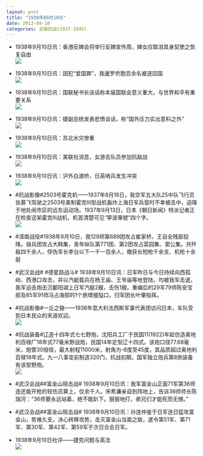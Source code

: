 ```yaml
---
layout: post
title: "1938年09月10日"
date: 2013-09-10
categories: 全面抗战(1937-1945)
---
```


<meta name="referrer" content="no-referrer" />

- 1938年9月10日讯：香港反婢会将举行反婢宣传周，婢女应取消其身契使之恢复自由 <br/><img src="https://ww4.sinaimg.cn/large/aca367d8jw1e8ht18sdynj20c00jw76x.jpg" />

- 1938年9月10日讯：因犯“爱国罪”，我暹罗侨胞百余名被逐回国 <br/><img src="https://ww1.sinaimg.cn/large/aca367d8jw1e8hrarnjt2j20gf0we0wq.jpg" />

- 1938年9月10日讯：国联秘书长谈话称本届国联会意义重大，与世界和平有重要关系 <br/><img src="https://ww4.sinaimg.cn/large/aca367d8jw1e8hpkfrbd2j20bs11m425.jpg" />

- 1938年9月10日讯：捷副总统发表悲愤谈话，称“国外压力实出意料之外” <br/><img src="https://ww4.sinaimg.cn/large/aca367d8jw1e8hnu2pgqmj207f11q0ur.jpg" />

- 1938年9月10日讯：苏北水灾惨重 <br/><img src="https://ww3.sinaimg.cn/large/aca367d8jw1e8hkd66dqvj20af06zaas.jpg" />

- 1938年9月10日讯：美联社消息，女游击队员参加抗敌战 <br/><img src="https://ww2.sinaimg.cn/large/aca367d8jw1e8hioqx71gj209q06lt9c.jpg" />

- 1938年9月10日讯：沪外白渡桥，日英哨兵发生冲突 <br/><img src="https://ww3.sinaimg.cn/large/aca367d8jw1e8hgy7cy4ij208p0cpmy8.jpg" />

- #抗战影像#2503号霍克机——1937年8月16日，我空军五大队25中队飞行员张慕飞驾驶之2503号美制霍克III型战机轰炸上海日军兵营时不幸被击中，迫降于地处闹市区的远东运动场。1937年9月13日，日本《朝日新闻》特派记者正在检查这架霍克III战机，机首清楚可见“寕波專號”四个字。 <br/><img src="https://ww2.sinaimg.cn/large/aca367d8jw1e8hevx7habj20dw0cudji.jpg" />

- #漳南战役#1938年9月10日，我129师第689团攻占崔家桥，王自全残部投降。骑兵团攻占大韩集，青年纵队第771团、第2团攻占菜园集、窦公集。共歼敌四千余人，俘伪军长李台以下一千一百余人，缴获长短枪千余支、机枪十余挺 

- #武汉会战# #德星路战斗# 1938年9月10日讯：日军昨日与今日持续向西孤岭、西港口攻击，并以汽艇载兵在杨王庙、王爷庙等地登陆，均被我军击退，我军迫击炮击沉鄱阳湖上日军汽艇2艘，击伤1艘。重编后的29军79师陈安宝部及85军91师冯占海部的1个旅增援隘口，归军团长叶肇指挥。 

- #抗战影像#一丘之貉——1938年意大利法西斯军事代表团访问日本，车队受到日本民众的夹道欢迎。 <br/><img src="https://ww3.sinaimg.cn/large/aca367d8jw1e8h7y3xuqcj20m70fg42h.jpg" />

- #抗战装备#辽造十四年式七七野炮，沈阳兵工厂于民国11(1922)年起仿造奥地利百禄厂18年式77毫米野战炮，民国14年定型辽十四式。该炮口径77.68毫米，炮管30倍径，最大射程11000米，射角为-8度至45度，其品质超过奥地利百禄18年式。九一八事变前制造320门，抗战初期，国军独立炮兵第8旅装备有该型野炮。 <br/><img src="https://ww4.sinaimg.cn/large/aca367d8jw1e8h67i2zguj20gs0bsgmc.jpg" />

- #武汉会战##富金山阻击战# 1938年9月10日讯：我军富金山正面71军第36师连还能开枪的轻伤员算上，仅余千人。宋希濂亲自到阵地上，告诉36师师长陈瑞河：“36师要永远站着，绝不能趴下。狠狠地打，弟兄们才能死而无憾。” 

- #武汉会战##富金山阻击战#  1938年9月10日讯：孙连仲鉴于日军连日猛攻富金山，势难久支，决心转移攻势，击灭富金山当面之敌，遂令第51军、第71军、第30军、第42军、第59军于次日合击日军。 

- 1938年9月10日社评——捷克问题与英法 <br/><img src="https://ww3.sinaimg.cn/large/aca367d8jw1e8h1a6nmbej20go0shn31.jpg" />


